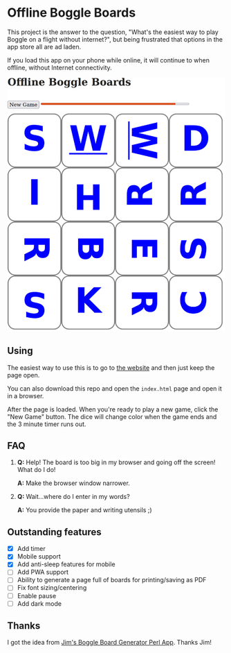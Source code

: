 # Offline Boggle Boards

This project is the answer to the question, "What's the easiest way to play Boggle on a flight without internet?", but being frustrated that options in the app store all are ad laden.

If you load this app on your phone while online, it will continue to when offline, without Internet connectivity.

[![Board Example](./offline.boggle.boards.png)](https://mrjones-plip.github.io/offline-boggle-boards/)

## Using

The easiest way to use this is to go to [the website](https://mrjones-plip.github.io/offline-boggle-boards/) and then just keep the page open.

You can also download this repo and open the `index.html` page and open it in a browser.

After the page is loaded.  When you're ready to play a new game, click the "New Game" button. The dice will change color when the game ends and the 3 minute timer runs out.

## FAQ

1. **Q:** Help! The board is too big in my browser and going off the screen! What do I do!

   **A:** Make the browser window narrower.
1. **Q:** Wait...where do I enter in my words?

   **A:** You provide the paper and writing utensils ;)

## Outstanding features

* [X] Add timer
* [X] Mobile support
* [X] Add anti-sleep features for mobile
* [ ] Add PWA support
* [ ] Ability to generate a page full of boards for printing/saving as PDF
* [ ] Fix font sizing/centering
* [ ] Enable pause
* [ ] Add dark mode

## Thanks

I got the idea from [Jim's Boggle Board Generator Perl App](http://xuth.net/programming/bog_cgi/).  Thanks Jim!


